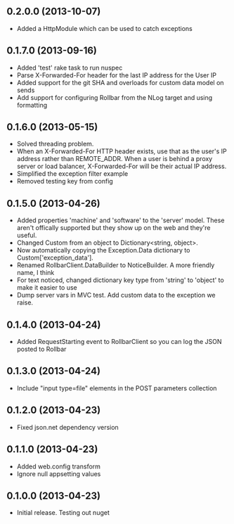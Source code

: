 ## 0.2.0.0 (2013-10-07)

* Added a HttpModule which can be used to catch exceptions


## 0.1.7.0 (2013-09-16)

* Added 'test' rake task to run nuspec
* Parse X-Forwarded-For header for the last IP address for the User IP
* Added support for the git SHA and overloads for custom data model on sends
* Add support for configuring Rollbar from the NLog target and using formatting


## 0.1.6.0 (2013-05-15)

* Solved threading problem.
* When an X-Forwarded-For HTTP header exists, use that as the user's IP address rather than REMOTE_ADDR. When a user is behind a proxy server or load balancer, X-Forwarded-For will be their actual IP address.
* Simplified the exception filter example
* Removed testing key from config


## 0.1.5.0 (2013-04-26)

* Added properties 'machine' and 'software' to the 'server' model. These aren't offically supported but they show up on the web and they're useful.
* Changed Custom from an object to Dictionary<string, object>.
* Now automatically copying the Exception.Data dictionary to Custom['exception_data'].
* Renamed RollbarClient.DataBuilder to NoticeBuilder. A more friendly name, I think
* For text noticed, changed dictionary key type from 'string' to 'object' to make it easier to use
* Dump server vars in MVC test. Add custom data to the exception we raise.


## 0.1.4.0 (2013-04-24)

* Added RequestStarting event to RollbarClient so you can log the JSON posted to Rollbar


## 0.1.3.0 (2013-04-24)

* Include "input type=file" elements in the POST parameters collection


## 0.1.2.0 (2013-04-23)

* Fixed json.net dependency version


## 0.1.1.0 (2013-04-23)

* Added web.config transform
* Ignore null appsetting values


## 0.1.0.0 (2013-04-23)

* Initial release. Testing out nuget
